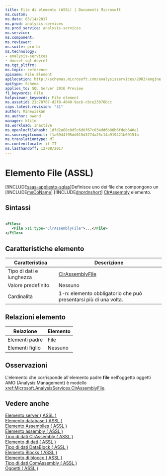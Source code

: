 ```yaml
---
title: File di elemento (ASSL) | Documenti Microsoft
ms.custom: 
ms.date: 03/14/2017
ms.prod: analysis-services
ms.prod_service: analysis-services
ms.service: 
ms.component: 
ms.reviewer: 
ms.suite: pro-bi
ms.technology:
- analysis-services
- docset-sql-devref
ms.tgt_pltfrm: 
ms.topic: reference
apiname: File Element
apilocation: http://schemas.microsoft.com/analysisservices/2003/engine
apitype: Schema
applies_to: SQL Server 2016 Preview
f1_keywords: File
helpviewer_keywords: File element
ms.assetid: 21c70707-d2f8-4040-9acb-cbce23076bcc
caps.latest.revision: "31"
author: Minewiskan
ms.author: owend
manager: kfile
ms.workload: Inactive
ms.openlocfilehash: 1dfd2a68c0d5c6d8f67c034dd6b86b6fdeb640e1
ms.sourcegitcommit: f1a6944f95dd015d3774a25c14a919421b09151b
ms.translationtype: MT
ms.contentlocale: it-IT
ms.lasthandoff: 12/08/2017
---
```

# <a name="file-element-assl"></a>Elemento File (ASSL)
[!INCLUDE[ssas-appliesto-sqlas](../../../includes/ssas-appliesto-sqlas.md)]Definisce uno dei file che compongono un [!INCLUDE[msCoName](../../../includes/msconame-md.md)] [!INCLUDE[dnprdnshort](../../../includes/dnprdnshort-md.md)] [ClrAssembly](../../../analysis-services/scripting/data-type/clrassembly-data-type-assl.md) elemento.  
  
## <a name="syntax"></a>Sintassi  
  
```xml  
  
<Files>  
   <File xsi:type="ClrAssemblyFile">...</File>  
</Files>  
```  
  
## <a name="element-characteristics"></a>Caratteristiche elemento  
  
|Caratteristica|Descrizione|  
|--------------------|-----------------|  
|Tipo di dati e lunghezza|[ClrAssemblyFile](../../../analysis-services/scripting/data-type/clrassemblyfile-data-type-assl.md)|  
|Valore predefinito|Nessuno|  
|Cardinalità|1-n: elemento obbligatorio che può presentarsi più di una volta.|  
  
## <a name="element-relationships"></a>Relazioni elemento  
  
|Relazione|Elemento|  
|------------------|-------------|  
|Elementi padre|[File](../../../analysis-services/scripting/collections/files-element-assl.md)|  
|Elementi figlio|Nessuno|  
  
## <a name="remarks"></a>Osservazioni  
 L'elemento che corrisponde all'elemento padre **file** nell'oggetto oggetti AMO (Analysis Management) è modello <xref:Microsoft.AnalysisServices.ClrAssemblyFile>.  
  
## <a name="see-also"></a>Vedere anche  
 [Elemento server &#40; ASSL &#41;](../../../analysis-services/scripting/objects/server-element-assl.md)   
 [Elemento database &#40; ASSL &#41;](../../../analysis-services/scripting/objects/database-element-assl.md)   
 [Elemento Assemblies &#40; ASSL &#41;](../../../analysis-services/scripting/collections/assemblies-element-assl.md)   
 [Elemento assembly &#40; ASSL &#41;](../../../analysis-services/scripting/objects/assembly-element-assl.md)   
 [Tipo di dati ClrAssembly &#40; ASSL &#41;](../../../analysis-services/scripting/data-type/clrassembly-data-type-assl.md)   
 [Elemento di dati &#40; ASSL &#41;](../../../analysis-services/scripting/objects/data-element-assl.md)   
 [Tipo di dati DataBlock &#40; ASSL &#41;](../../../analysis-services/scripting/data-type/datablock-data-type-assl.md)   
 [Elemento Blocks &#40; ASSL &#41;](../../../analysis-services/scripting/collections/blocks-element-assl.md)   
 [Elemento di blocco &#40; ASSL &#41;](../../../analysis-services/scripting/objects/block-element-assl.md)   
 [Tipo di dati ComAssembly &#40; ASSL &#41;](../../../analysis-services/scripting/data-type/comassembly-data-type-assl.md)   
 [Oggetti &#40; ASSL &#41;](../../../analysis-services/scripting/objects/objects-assl.md)  
  
  
